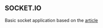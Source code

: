 ## SOCKET.IO
Basic socket application based on the [article](https://www.valentinog.com/blog/socket-react/)